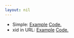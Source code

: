 ```yaml
---
layout: nil
---
```

- Simple: [Example](https://patcon.github.io/polis-examples/simple/) [Code.](https://github.com/patcon/polis-examples/tree/master/docs/simple)
- xid in URL: [Example](https://patcon.github.io/polis-examples/xid-in-url/?xid=foobar) [Code.](https://github.com/patcon/polis-examples/tree/master/docs/xid-in-url)
